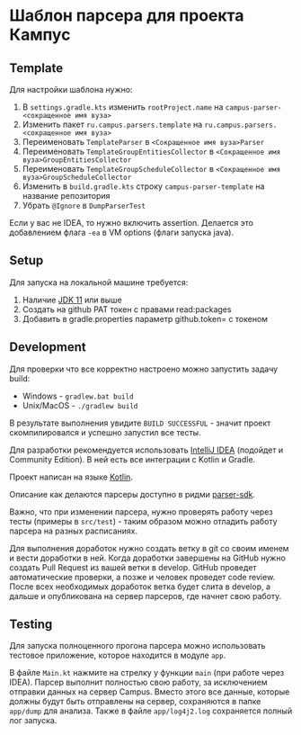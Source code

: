 # Шаблон парсера для проекта Кампус

## Template

Для настройки шаблона нужно:

1. В `settings.gradle.kts` изменить `rootProject.name` на `campus-parser-<сокращенное имя вуза>`
2. Изменить пакет `ru.campus.parsers.template` на `ru.campus.parsers.<сокращенное имя вуза>`
3. Переименовать `TemplateParser` в `<Сокращенное имя вуза>Parser`
4. Переименовать `TemplateGroupEntitiesCollector` в `<Сокращенное имя вуза>GroupEntitiesCollector`
5. Переименовать `TemplateGroupScheduleCollector` в `<Сокращенное имя вуза>GroupScheduleCollector`
6. Изменить в `build.gradle.kts` строку `campus-parser-template` на название репозитория
7. Убрать `@Ignore` в `DumpParserTest`

Если у вас не IDEA, то нужно включить assertion. Делается это добавлением флага `-ea` в VM options (флаги запуска java).

## Setup

Для запуска на локальной машине требуется:

1. Наличие [JDK 11](https://jdk.java.net) или выше
2. Создать на github PAT токен с правами read:packages
3. Добавить в gradle.properties параметр github.token= с токеном

## Development

Для проверки что все корректно настроено можно запустить задачу build:

- Windows - `gradlew.bat build`
- Unix/MacOS - `./gradlew build`

В результате выполнения увидите `BUILD SUCCESSFUL` - значит проект скомпилировался и успешно запустил все тесты.

Для разработки рекомендуется использовать [IntelliJ IDEA](https://www.jetbrains.com/idea/) (подойдет и Community
Edition). В ней есть все интеграции с Kotlin и Gradle.

Проект написан на языке [Kotlin](https://kotlinlang.org).

Описание как делаются парсеры доступно в ридми [parser-sdk](https://github.com/campus-mobile/campus-parser-kotlin-sdk).

Важно, что при изменении парсера, нужно проверять работу через тесты (примеры в `src/test`) - таким образом можно
отладить работу парсера на разных расписаниях.

Для выполнения доработок нужно создать ветку в git со своим именем и вести доработки в ней. Когда доработки завершены
на GitHub нужно создать Pull Request из вашей ветки в develop. GitHub проведет автоматические проверки, а позже и
человек проведет code review. После всех необходимых доработок ветка будет слита в develop, а дальше и опубликована
на сервер парсеров, где начнет свою работу.

## Testing

Для запуска полноценного прогона парсера можно использовать тестовое приложение, которое находится в модуле `app`.

В файле `Main.kt` нажмите на стрелку у функции `main` (при работе через IDEA). Парсер выполнит полностью свою работу,
за исключением отправки данных на сервер Campus. Вместо этого все данные, которые должны будут быть отправлены на
сервер, сохраняются в папке `app/dump` для анализа. Также в файле `app/log4j2.log` сохраняется полный лог запуска.
